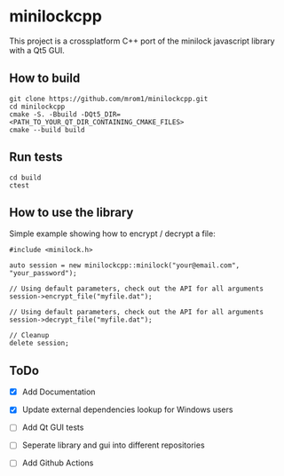# minilockcpp
This project is a crossplatform C++ port of the minilock javascript library with a Qt5 GUI.

## How to build
```console
git clone https://github.com/mrom1/minilockcpp.git
cd minilockcpp
cmake -S. -Bbuild -DQt5_DIR=<PATH_TO_YOUR_QT_DIR_CONTAINING_CMAKE_FILES>
cmake --build build
```

## Run tests
```console
cd build
ctest 
```

## How to use the library
Simple example showing how to encrypt / decrypt a file:  
```
#include <minilock.h>

auto session = new minilockcpp::minilock("your@email.com", "your_password");

// Using default parameters, check out the API for all arguments
session->encrypt_file("myfile.dat");

// Using default parameters, check out the API for all arguments
session->decrypt_file("myfile.dat");

// Cleanup
delete session;
```


## ToDo

- [x] Add Documentation
- [x] Update external dependencies lookup for Windows users
- [ ] Add Qt GUI tests
- [ ] Seperate library and gui into different repositories
- [ ] Add Github Actions

